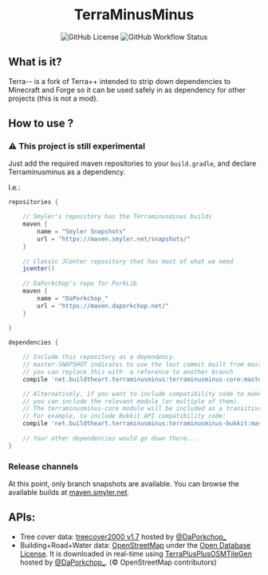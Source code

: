 <div align="center">
    <h1>TerraMinusMinus</h1>
    <img alt="GitHub License" src="https://img.shields.io/github/license/SmylerMC/terraminusminus?style=flat-square">
    <img alt="GitHub Workflow Status" src="https://img.shields.io/github/actions/workflow/status/SmylerMC/terraminusminus/test.yml?style=flat-square">
</div>



## What is it?

Terra-- is a fork of Terra++ intended to strip down dependencies to Minecraft and Forge so it can be used safely in as dependency for other projects (this is not a mod).

## How to use ?

### :warning: This project is still experimental

Just add the required maven repositories to your `build.gradle`, and declare Terraminusminus as a dependency.

I.e.:
```groovy
repositories {

    // Smyler's repository has the Terraminusminus builds
    maven {
        name = "Smyler Snapshots"
        url = "https://maven.smyler.net/snapshots/"
    }
    
    // Classic JCenter repository that has most of what we need
    jcenter()
    
    // DaPorkchop's repo for PorkLib
    maven {
        name = "DaPorkchop_"
        url = "https://maven.daporkchop.net/"
    }
    
}

dependencies {

    // Include this repository as a dependency.
    // master-SNAPSHOT indicates to use the last commit built from master,
    // you can replace this with  a reference to another branch 
    compile 'net.buildtheart.terraminusminus:terraminusminus-core:master-SNAPSHOT'

    // Alternatively, if you want to include compatibility code to make Terra-- work with other projects,
    // you can include the relevant module (or multiple of them).
    // The terraminusminus-core module will be included as a transitive dependency.
    // For example, to include Bukkit API compatibility code:
    compile 'net.buildtheart.terraminusminus:terraminusminus-bukkit:master-SNAPSHOT'
    
    // Your other dependencies would go down there...
}
```

### Release channels

At this point, only branch snapshots are available.
You can browse the available builds at [maven.smyler.net](https://maven.smyler.net/#/snapshots/net/buildtheearth/terraminusminus).

## APIs:

- Tree cover data: [treecover2000 v1.7](https://earthenginepartners.appspot.com/science-2013-global-forest/download_v1.7.html) hosted by [@DaPorkchop_](https://github.com/DaMatrix)
- Building+Road+Water data: [OpenStreetMap](https://www.openstreetmap.org/) under the [Open Database License](https://www.openstreetmap.org/copyright). It is downloaded in real-time using [TerraPlusPlusOSMTileGen](https://github.com/DaMatrix/TerraPlusPlusOSMTileGen) hosted by [@DaPorkchop_](https://github.com/DaMatrix). (© OpenStreetMap contributors)
